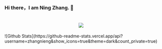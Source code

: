 ### Hi there，I am Ning Zhang. 👋

<!--
**zhangnieng/zhangnieng** is a ✨ _special_ ✨ repository because its `README.md` (this file) appears on your GitHub profile.

Here are some ideas to get you started:

- 🔭 I’m currently working on ...
- 🌱 I’m currently learning ...
- 👯 I’m looking to collaborate on ...
- 🤔 I’m looking for help with ...
- 💬 Ask me about ...
- 📫 How to reach me: ...
- 😄 Pronouns: ...
- ⚡ Fun fact: ...
-->
<h1 align="center"> <a href="https://sunguoqi.com/"> <img src="https://readme-typing-svg.herokuapp.com/?lines=console.log(%22Hello%2C%20World!%22);张宁同学祝您天天愉快!&center=true&size=27"> </a> </h1>
![Github Stats](https://github-readme-stats.vercel.app/api?username=zhangnieng&show_icons=true&theme=dark&count_private=true)
